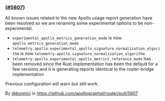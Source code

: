 ###  ([#5807](https://github.com/apollographql/router/pull/5807))

All known issues related to the new Apollo usage report generation have been resolved so we are renaming some experimental options to be non-experimental.
* `experimental_apollo_metrics_generation_mode` is now `apollo_metrics_generation_mode`
* `telemetry.apollo.experimental_apollo_signature_normalization_algorithm` is now `telemetry.apollo.signature_normalization_algorithm`
* `telemetry.apollo.experimental_apollo_metrics_reference_mode` has been removed since the Rust implementation has been the default for a few versions and it is generating reports identical to the router-bridge implementation

Previous configuration will warn but still work.

By [@bonnici](https://github.com/bonnici) in https://github.com/apollographql/router/pull/5807